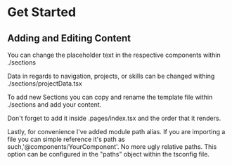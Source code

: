 # Get Started

## Adding and Editing Content
You can change the placeholder text in the respective components within ./sections

Data in regards to navigation, projects, or skills can be changed withing ./sections/projectData.tsx

To add new Sections you can copy and rename the template file within ./sections and add your content.

Don't forget to add it inside .pages/index.tsx and the order that it renders.

Lastly, for convenience I've added module path alias. If you are importing a file you can simple reference it's path as such,'@components/YourComponent'. No more ugly relative paths. This option can be configured in the "paths" object within the tsconfig file.